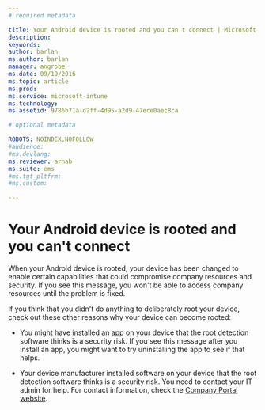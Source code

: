 ```yaml
---
# required metadata

title: Your Android device is rooted and you can't connect | Microsoft Intune
description:
keywords:
author: barlanms.author: barlan
manager: angrobe
ms.date: 09/19/2016
ms.topic: article
ms.prod:
ms.service: microsoft-intune
ms.technology:
ms.assetid: 9786b71a-d2ff-4d95-a2d9-47ece0aec8ca

# optional metadata

ROBOTS: NOINDEX,NOFOLLOW
#audience:
#ms.devlang:
ms.reviewer: arnab
ms.suite: ems
#ms.tgt_pltfrm:
#ms.custom:

---
```



# Your Android device is rooted and you can't connect

When your Android device is rooted, your device has been changed to enable certain capabilities that could compromise company resources and security. If you see this message, you won't be able to access company resources until the problem is fixed.

If you think that you didn't do anything to deliberately root your device, check out these other reasons why your device can become rooted:

- You might have installed an app on your device that the root detection software thinks is a security risk. If you see this message after you install an app, you might want to try uninstalling the app to see if that helps.

- Your device manufacturer installed software on your device that the root detection software thinks is a security risk. You need to contact your IT admin for help. For contact information, check the [Company Portal website](http://portal.manage.microsoft.com).
